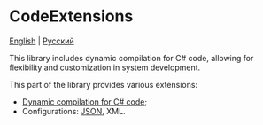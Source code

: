 # CodeExtensions

[English](README.md) | [Русский](README.ru.md)

This library includes dynamic compilation for C# code, allowing for flexibility and customization in system development. 

This part of the library provides various extensions:
- [Dynamic compilation for C# code](Dynamical/DynamicCompiling.cs);
- Configurations: [JSON](JsonConfigExtensions.cs), XML.
